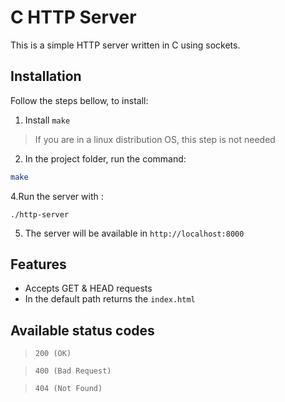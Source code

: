 # C HTTP Server
This is a simple HTTP server written in C using sockets. 

## Installation
 Follow the steps bellow, to install:

1.  Install `make`

> If you are in a linux distribution OS, this step is not needed

2. In the project folder, run the command:

```bash
make
```
4.Run the server with :

```
./http-server
```
5. The server will be available in ``http://localhost:8000``

## Features
- Accepts GET & HEAD requests
- In the default path returns the `index.html`

## Available status codes

> `200 (OK)`

> `400 (Bad Request)`

> `404 (Not Found)`
